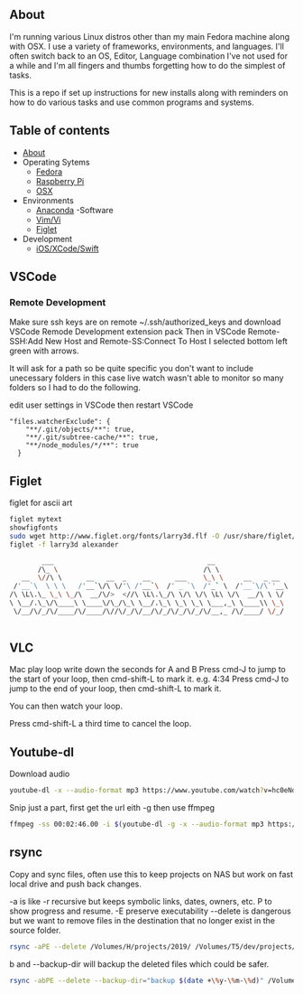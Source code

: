 
## About
I'm running various Linux distros other than my main Fedora machine along with OSX. I use a variety of frameworks, environments, and languages. I'll often switch back to an OS, Editor, Language combination I've not used for a while and I'm all fingers and thumbs forgetting how to do the simplest of tasks.

This is a repo if set up instructions for new installs along with reminders on how to do various tasks and use common programs and systems.


## Table of contents

- [About](#about)
- Operating Sytems
  - [Fedora](fedora.md)
  - [Raspberry Pi](rpi.md)
  - [OSX](osx.md)
- Environments
  - [Anaconda](anaconda.md)
-Software
  - [Vim/Vi](vim.md)
  - [Figlet](#figlet)
- Development
  - [iOS/XCode/Swift](iosdev.md)


## VSCode

### Remote Development

Make sure ssh keys are on remote ~/.ssh/authorized_keys and download VSCode Remode Development extension pack
Then in VSCode Remote-SSH:Add New Host and Remote-SS:Connect To Host I selected bottom left green with arrows.

It will ask for a path so be quite specific you don't want to include unecessary folders in this case live watch
wasn't able to monitor so many folders so I had to do the following.

edit user settings in VSCode then restart VSCode
```
"files.watcherExclude": {
    "**/.git/objects/**": true,
    "**/.git/subtree-cache/**": true,
    "**/node_modules/*/**": true
  }
```
  
## Figlet
figlet for ascii art  
```sh
figlet mytext  
showfigfonts  
sudo wget http://www.figlet.org/fonts/larry3d.flf -O /usr/share/figlet/larry3d.flf  
figlet -f larry3d alexander  

        ___                                      __                    
       /\_ \                                    /\ \                   
   __  \//\ \      __   __  _    __      ___    \_\ \     __   _ __    
 /'__`\  \ \ \   /'__`\/\ \/'\ /'__`\  /' _ `\  /'_` \  /'__`\/\`'__\  
/\ \L\.\_ \_\ \_/\  __/\/>  <//\ \L\.\_/\ \/\ \/\ \L\ \/\  __/\ \ \/   
\ \__/.\_\/\____\ \____\/\_/\_\ \__/.\_\ \_\ \_\ \___,_\ \____\\ \_\   
 \/__/\/_/\/____/\/____/\//\/_/\/__/\/_/\/_/\/_/\/__,_ /\/____/ \/_/   
                                                                       
```

## VLC
Mac play loop write down the seconds for A and B
Press cmd-J to jump to the start of your loop, then cmd-shift-L to mark it. e.g. 4:34
Press cmd-J to jump to the end of your loop, then cmd-shift-L to mark it.

You can then watch your loop.

Press cmd-shift-L a third time to cancel the loop.

## Youtube-dl

Download audio

```bash
youtube-dl -x --audio-format mp3 https://www.youtube.com/watch?v=hc0eNdAAmqY
```

Snip just a part, first get the url eith -g then use ffmpeg

```bash
ffmpeg -ss 00:02:46.00 -i $(youtube-dl -g -x --audio-format mp3 https://www.youtube.com/watch?v=hc0eNdAAmqY) -t 00:00:42.00 mySong.mp3
```

## rsync

Copy and sync files, often use this to keep projects on NAS but work on fast local drive and push back changes.

-a is like -r recursive but keeps symbolic links, dates, owners, etc. P to show progress and resume. 
-E preserve executability
--delete is dangerous but we want to remove files in the destination that no longer exist in the source folder.

```bash
rsync -aPE --delete /Volumes/H/projects/2019/ /Volumes/T5/dev/projects/2019
```
b and --backup-dir will backup the deleted files which could be safer.

```bash
rsync -abPE --delete --backup-dir="backup $(date +\%y-\%m-\%d)" /Volumes/H/projects/2019/ /Volumes/T5/dev/projects/2019
```
